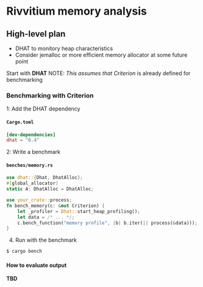 
# Rivvitium memory analysis

## High-level plan

- DHAT to monitory heap characteristics
- Consider jemalloc or more efficient memory allocator at some future point

Start with **DHAT**
NOTE: *This assumes that Criterion* is already defined for benchmarking

### Benchmarking with Criterion

1: Add the DHAT dependency
#### **`Cargo.toml`**
```toml
[dev-dependencies]
dhat = "0.4"
```

2: Write a benchmark

#### **`benches/memory.rs`**
```rust
use dhat::{Dhat, DhatAlloc};
#[global_allocator]
static A: DhatAlloc = DhatAlloc;

use your_crate::process;
fn bench_memory(c: &mut Criterion) {
    let _profiler = Dhat::start_heap_profiling();
    let data = /* ... */;                                                     // Profiling data is dumped to 
    c.bench_function("memory profile", |b| b.iter(|| process(&data)));        // `dhat-*.json` for offline analysis
}
```

4. Run with the benchmark
```bash
$ cargo bench
```

#### How to evaluate output

**TBD**

